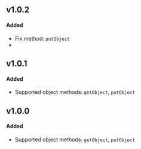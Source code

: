 ## v1.0.2

#### Added

+ Fix method: `putObject`
+

## v1.0.1

#### Added

+ Supported object methods: `getObject`, `putObject`

## v1.0.0

#### Added

+ Supported object methods: `getObject`, `putObject`